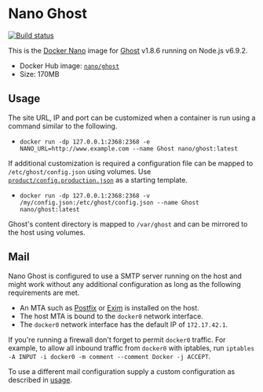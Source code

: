 Nano Ghost
==========

[![Build status][Build image]][Build]

This is the [Docker Nano](https://github.com/Docker-nano) image for [Ghost](https://ghost.org) v1.8.6
running on Node.js v6.9.2.

 * Docker Hub image: [`nano/ghost`][Docker Hub repo]
 * Size: 170MB

Usage
-----

The site URL, IP and port can be customized when a container is run using a command similar to the following.

 * `docker run -dp 127.0.0.1:2368:2368 -e NANO_URL=http://www.example.com --name Ghost nano/ghost:latest`

If additional customization is required a configuration file can be mapped to `/etc/ghost/config.json` using volumes.
Use [`product/config.production.json`](https://github.com/Docker-nano/Ghost/blob/master/product/config.production.json)
as a starting template.

 * `docker run -dp 127.0.0.1:2368:2368 -v /my/config.json:/etc/ghost/config.json --name Ghost nano/ghost:latest`

Ghost's content directory is mapped to `/var/ghost` and can be mirrored to the host using volumes.

Mail
----

Nano Ghost is configured to use a SMTP server running on the host and might work without any additional configuration
as long as the following requirements are met.

 * An MTA such as [Postfix](http://www.postfix.org) or [Exim](http://www.exim.org) is installed on the host.
 * The host MTA is bound to the `docker0` network interface.
 * The `docker0` network interface has the default IP of `172.17.42.1`.

If you're running a firewall don't forget to permit `docker0` traffic. For example, to allow all inbound traffic from
`docker0` with iptables, run `iptables -A INPUT -i docker0 -m comment --comment Docker -j ACCEPT`.

To use a different mail configuration supply a custom configuration as described in [usage](#usage).

  [Build]: https://dev.azure.com/Docker-nano/Ghost/_build/latest?definitionId=2
  [Build image]: https://dev.azure.com/Docker-nano/Ghost/_apis/build/status/Docker-nano.Ghost "Build status"
  [Docker Hub repo]: https://registry.hub.docker.com/u/nano/ghost
